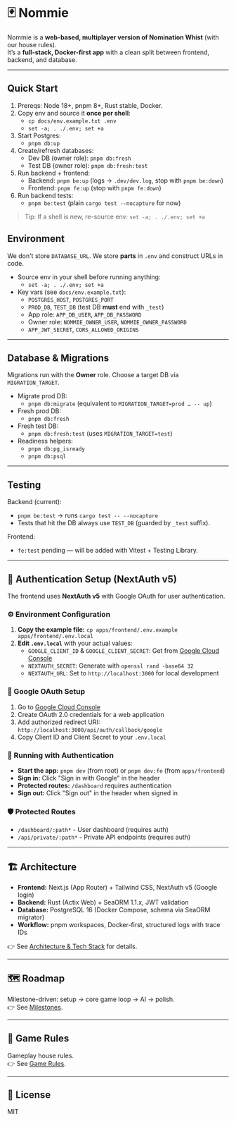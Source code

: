 # 🃏 Nommie

Nommie is a **web-based, multiplayer version of Nomination Whist** (with our house rules).  
It’s a **full-stack, Docker-first app** with a clean split between frontend, backend, and database.

---

## Quick Start

1. Prereqs: Node 18+, pnpm 8+, Rust stable, Docker.
2. Copy env and source it **once per shell**:
   - `cp docs/env.example.txt .env`
   - `set -a; . ./.env; set +a`
3. Start Postgres:
   - `pnpm db:up`
4. Create/refresh databases:
   - Dev DB (owner role): `pnpm db:fresh`
   - Test DB (owner role): `pnpm db:fresh:test`
5. Run backend + frontend:
   - Backend: `pnpm be:up` (logs → `.dev/dev.log`, stop with `pnpm be:down`)
   - Frontend: `pnpm fe:up` (stop with `pnpm fe:down`)
6. Run backend tests:
   - `pnpm be:test` (plain `cargo test --nocapture` for now)

> Tip: If a shell is new, re-source env: `set -a; . ./.env; set +a`

## Environment

We don't store `DATABASE_URL`. We store **parts** in `.env` and construct URLs in code.

- Source env in your shell before running anything:
  - `set -a; . ./.env; set +a`
- Key vars (see `docs/env.example.txt`):
  - `POSTGRES_HOST`, `POSTGRES_PORT`
  - `PROD_DB`, `TEST_DB` (test DB **must** end with `_test`)
  - App role: `APP_DB_USER`, `APP_DB_PASSWORD`
  - Owner role: `NOMMIE_OWNER_USER`, `NOMMIE_OWNER_PASSWORD`
  - `APP_JWT_SECRET`, `CORS_ALLOWED_ORIGINS`

---

## Database & Migrations

Migrations run with the **Owner** role. Choose a target DB via `MIGRATION_TARGET`.

- Migrate prod DB:
  - `pnpm db:migrate`  (equivalent to `MIGRATION_TARGET=prod … -- up`)
- Fresh prod DB:
  - `pnpm db:fresh`
- Fresh test DB:
  - `pnpm db:fresh:test` (uses `MIGRATION_TARGET=test`)
- Readiness helpers:
  - `pnpm db:pg_isready`
  - `pnpm db:psql`

---

## Testing

Backend (current):
- `pnpm be:test` → runs `cargo test -- --nocapture`
- Tests that hit the DB always use `TEST_DB` (guarded by `_test` suffix).

Frontend:
- `fe:test` pending — will be added with Vitest + Testing Library.

---

## 🔐 Authentication Setup (NextAuth v5)

The frontend uses **NextAuth v5** with Google OAuth for user authentication.

### ⚙️ Environment Configuration
1. **Copy the example file:** `cp apps/frontend/.env.example apps/frontend/.env.local`
2. **Edit `.env.local`** with your actual values:
   - `GOOGLE_CLIENT_ID` & `GOOGLE_CLIENT_SECRET`: Get from [Google Cloud Console](https://console.cloud.google.com/apis/credentials)
   - `NEXTAUTH_SECRET`: Generate with `openssl rand -base64 32`
   - `NEXTAUTH_URL`: Set to `http://localhost:3000` for local development

### 🔑 Google OAuth Setup
1. Go to [Google Cloud Console](https://console.cloud.google.com/apis/credentials)
2. Create OAuth 2.0 credentials for a web application
3. Add authorized redirect URI: `http://localhost:3000/api/auth/callback/google`
4. Copy Client ID and Client Secret to your `.env.local`

### 🚀 Running with Authentication
- **Start the app:** `pnpm dev` (from root) or `pnpm dev:fe` (from `apps/frontend`)
- **Sign in:** Click "Sign in with Google" in the header
- **Protected routes:** `/dashboard` requires authentication
- **Sign out:** Click "Sign out" in the header when signed in

### 🛡️ Protected Routes
- `/dashboard/:path*` - User dashboard (requires auth)
- `/api/private/:path*` - Private API endpoints (requires auth)

---

## 🏗️ Architecture
- **Frontend:** Next.js (App Router) + Tailwind CSS, NextAuth v5 (Google login)  
- **Backend:** Rust (Actix Web) + SeaORM 1.1.x, JWT validation  
- **Database:** PostgreSQL 16 (Docker Compose, schema via SeaORM migrator)  
- **Workflow:** pnpm workspaces, Docker-first, structured logs with trace IDs  

👉 See [Architecture & Tech Stack](docs/architecture.md) for details.

---

## 🗺️ Roadmap
Milestone-driven: setup → core game loop → AI → polish.  
👉 See [Milestones](docs/milestones.md).

---

## 🎲 Game Rules
Gameplay house rules.  
👉 See [Game Rules](docs/game-rules.md).

---

## 📜 License
MIT
